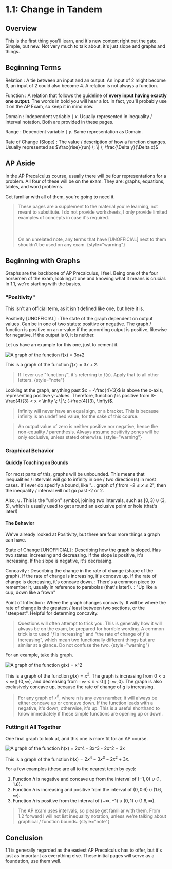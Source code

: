 # 1.1: Change in Tandem

## Overview

This is the first thing you'll learn, and it's new content right out the gate.
Simple, but new. Not very much to talk about, it's just slope and graphs and things.

## Beginning Terms

Relation
: A tie between an input and an output.
An input of 2 might become 3, an input of 2 could also become 4.
A relation is not always a function.

Function
: A relation that follows the guideline of **every input having exactly one output**.
The words in bold you will hear a lot.
In fact, you'll probably use it on the AP Exam, so keep it in mind now.

Domain
: Independent variable $\| \; x$.
Usually represented in inequality / interval notation.
Both are provided in these pages.

Range
: Dependent variable $\| \; y$.
Same representation as Domain.

Rate of Change (Slope)
: The value / description of how a function changes.
Usually represented as $\frac{rise}{run} \; \| \; \frac{\Delta y}{\Delta x}$

## AP Aside

In the AP Precalculus course, usually there will be four representations for a problem.
All four of these will be on the exam.
They are: graphs, equations, tables, and word problems.

Get familiar with all of them, you're going to need it.

> These pages are a supplement to the material you're learning, not meant to substitute.
I do not provide worksheets, I only provide limited examples of concepts in case it's required.
<br></br><br></br>
On an unrelated note, any terms that have [UNOFFICIAL] next to them shouldn't be used on any exam.
{style="warning"}

## Beginning with Graphs

Graphs are the backbone of AP Precalculus, I feel.
Being one of the four horsemen of the exam, looking at one and knowing what it means is crucial.
In 1.1, we're starting with the basics.

### "Positivity"

This isn't an official term, as it isn't defined like one, but here it is.

Positivity [UNOFFICIAL]
: The state of the graph dependent on output values.
Can be in one of two states: positive or negative.
The graph / function is positive on an x-value if the according output is positive, likewise for negative.
If the output is 0, it is neither.

Let us have an example for this one, just to cement it.

![A graph of the function f(x) = 3x+2](1.1.positivity.png)

This is a graph of the function $f(x) = 3x + 2$.

> If I ever use "function $f$", it's referring to $f(x)$.
Apply that to all other letters.
{style="note"}

Looking at the graph, anything past $x = -\frac{4}{3}$ is above the x-axis, representing positive y-values.
Therefore, function $f$ is positive from $-\frac{4}{3} < x < \infty \; \| \; (-\frac{4}{3}, \infty)$.

> Infinity will never have an equal sign, or a bracket.
This is because infinity is an undefined value, for the sake of this course.

> An output value of zero is neither positive nor negative, hence the non-equality / parenthesis.
Always assume positivity zones will be only exclusive, unless stated otherwise.
{style="warning"}

### Graphical Behavior

#### Quickly Touching on Bounds
For most parts of this, graphs will be unbounded.
This means that inequalities / intervals will go to infinity in one / two direction(s) in most cases.
If I ever do specify a bound, like "... graph of $f$ from $-2 \leq x \leq 2$", then the inequality / interval will not go past -2 or 2.

Also, $\cup$.
This is the "union" symbol, joining two intervals, such as $[0, 3) \cup (3, 5]$, which is usually used to get around an exclusive point or hole (that's later!)

#### The Behavior
We've already looked at Positivity, but there are four more things a graph can have.

State of Change [UNOFFICIAL]
: Describing how the graph is sloped.
Has two states: increasing and decreasing.
If the slope is positive, it's increasing.
If the slope is negative, it's decreasing.

Concavity
: Describing the change in the rate of change (shape of the graph).
If the rate of change is increasing, it's concave up.
If the rate of change is decreasing, it's concave down.
: There's a common piece to remember it, usually in reference to parabolas (that's later!).
: "Up like a cup, down like a frown"

Point of Inflection
: Where the graph changes concavity.
It will be where the rate of change is the greatest / least between two sections, or the "steepest".
Helpful for determing concavity.

> Questions will often attempt to trick you.
This is generally how it will always be on the exam, be prepared for horrible wording.
A common trick is to used "$f$ is increasing" and "the rate of change of $f$ is increasing", which mean two functionally different things but are similar at a glance.
Do not confuse the two.
{style="warning"}

For an example, take this graph.

![A graph of the function g(x) = x^2](1.1.scc.png)

This is a graph of the function $g(x) = x^2$.
The graph is increasing from $0 < x < \infty \; \| \; (0, \infty)$,
and decreasing from $-\infty < x < 0 \; \| \; (-\infty, 0)$.
The graph is also exclusively concave up, because the rate of change of $g$ is increasing.

> For any graph of $x^n$, where n is any even number, it will always be either concave up or concave down.
If the function leads with a negative, it's down, otherwise, it's up.
This is a useful shorthand to know immediately if these simple functions are opening up or down.

### Putting it All Together

One final graph to look at, and this one is more fit for an AP course.

![A graph of the function h(x) = 2x^4 - 3x^3 - 2x^2 + 3x](1.1.together.png)

This is a graph of the function $h(x) = 2x^4 - 3x^3 - 2x^2 + 3x$.

For a few examples (these are all to the nearest tenth by eye):

1. Function $h$ is negative and concave up from the interval of $(-1, 0) \cup (1, 1.6)$.
2. Function $h$ is increasing and positive from the interval of $(0, 0.6) \cup (1.6, \infty)$.
3. Function $h$ is positive from the interval of $(-\infty, -1) \cup (0, 1) \cup (1.6, \infty)$.

> The AP exam uses intervals, so please get familiar with them.
From 1.2 forward I will not list inequality notation, unless we're talking about graphical / function bounds.
{style="note"}

## Conclusion
1.1 is generally regarded as the easiest AP Precalculus has to offer, but it's just as important as everything else.
These initial pages will serve as a foundation, use them well.